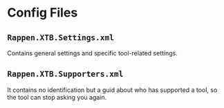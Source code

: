 # Config Files

## `Rappen.XTB.Settings.xml`

Contains general settings and specific tool-related settings.

## `Rappen.XTB.Supporters.xml`
It contains no identification but a guid about who has supported a tool, so the tool can stop asking you again.
